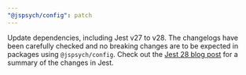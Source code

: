 ```yaml
---
"@jspsych/config": patch
---
```


Update dependencies, including Jest v27 to v28. The changelogs have been carefully checked and no breaking changes are to be expected in packages using `@jspsych/config`. Check out the [Jest 28 blog post](https://jestjs.io/blog/2022/04/25/jest-28) for a summary of the changes in Jest.
